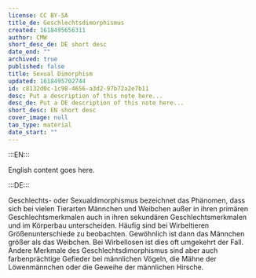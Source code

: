 ```yaml
---
license: CC BY-SA
title_de: Geschlechtsdimorphismus
created: 1618495656311
author: CMW
short_desc_de: DE short desc
date_end: ""
archived: true
published: false
title: Sexual Dimorphism
updated: 1618495702744
id: c8132d0c-1c98-4656-a3d2-97b72a2e7b11
desc: Put a description of this note here...
desc_de: Put a DE description of this note here...
short_desc: EN short desc
cover_image: null
tao_type: material
date_start: ""
---
```


:::EN:::

English content goes here.

:::DE:::

Geschlechts- oder Sexualdimorphismus bezeichnet das Phänomen, dass sich bei vielen Tierarten Männchen und Weibchen außer in ihren primären Geschlechtsmerkmalen auch in ihren sekundären Geschlechtsmerkmalen und im Körperbau unterscheiden. Häufig sind bei Wirbeltieren Größenunterschiede zu beobachten. Gewöhnlich ist dann das Männchen größer als das Weibchen. Bei Wirbellosen ist dies oft umgekehrt der Fall. Andere Merkmale des Geschlechtsdimorphismus sind aber auch farbenprächtige Gefieder bei männlichen Vögeln, die Mähne der Löwenmännchen oder die Geweihe der männlichen Hirsche.